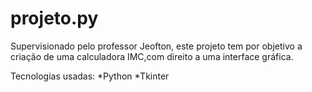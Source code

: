 # projeto.py

Supervisionado pelo professor Jeofton, este projeto tem por 
objetivo a criação de uma calculadora IMC,com direito a uma interface gráfica.

Tecnologias usadas:
*Python
*Tkinter
